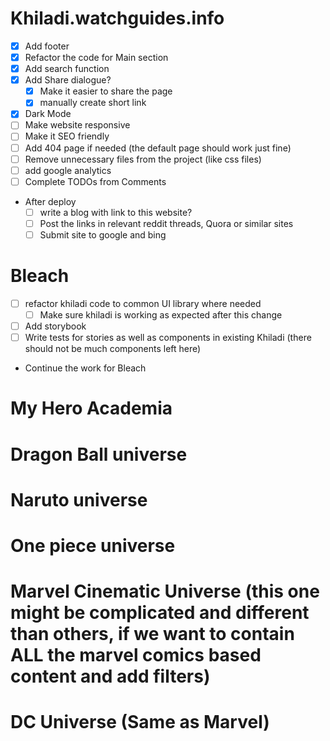 # Khiladi.watchguides.info

- [x] Add footer
- [x] Refactor the code for Main section
- [x] Add search function
- [x] Add Share dialogue?
  - [x] Make it easier to share the page
  - [x] manually create short link
- [x] Dark Mode
- [ ] Make website responsive
- [ ] Make it SEO friendly
- [ ] Add 404 page if needed (the default page should work just fine)
- [ ] Remove unnecessary files from the project (like css files)
- [ ] add google analytics
- [ ] Complete TODOs from Comments
- After deploy
  - [ ] write a blog with link to this website?
  - [ ] Post the links in relevant reddit threads, Quora or similar sites
  - [ ] Submit site to google and bing

# Bleach

- [ ] refactor khiladi code to common UI library where needed
  - [ ] Make sure khiladi is working as expected after this change
- [ ] Add storybook
- [ ] Write tests for stories as well as components in existing Khiladi (there should not be much components left here)
- Continue the work for Bleach

# My Hero Academia

# Dragon Ball universe

# Naruto universe

# One piece universe

# Marvel Cinematic Universe (this one might be complicated and different than others, if we want to contain ALL the marvel comics based content and add filters)

# DC Universe (Same as Marvel)
